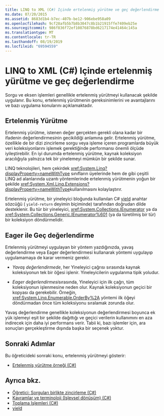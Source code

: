 ```yaml
---
title: LINQ to XML (C#) Içinde ertelenmiş yürütme ve geç değerlendirme
ms.date: 07/20/2015
ms.assetid: 8683d1b4-b7ec-407b-be12-906ebe958a09
ms.openlocfilehash: 9cf28afb5b7b8b3047c8b1b21915ffe7409eb25e
ms.sourcegitcommit: 986f836f72ef10876878bd6217174e41464c145a
ms.translationtype: MT
ms.contentlocale: tr-TR
ms.lasthandoff: 08/19/2019
ms.locfileid: "69594559"
---
```

# <a name="deferred-execution-and-lazy-evaluation-in-linq-to-xml-c"></a>LINQ to XML (C#) Içinde ertelenmiş yürütme ve geç değerlendirme
Sorgu ve eksen işlemleri genellikle ertelenmiş yürütmeyi kullanacak şekilde uygulanır. Bu konu, ertelenmiş yürütmenin gereksinimlerini ve avantajlarını ve bazı uygulama konularını açıklamaktadır.  
  
## <a name="deferred-execution"></a>Ertelenmiş Yürütme  
 Ertelenmiş yürütme, istenen değer gerçekten gerekli olana kadar bir ifadenin değerlendirmesinin gecikildiği anlamına gelir. Ertelenmiş yürütme, özellikle de bir dizi zincirleme sorgu veya işleme içeren programlarda büyük veri koleksiyonlarını işlemek gerektiğinde performansı önemli ölçüde iyileştirebilir. En iyi durumda ertelenmiş yürütme, kaynak koleksiyon aracılığıyla yalnızca tek bir yinelemeyi mümkün bir şekilde sunar.  
  
 LINQ teknolojileri, hem çekirdek <xref:System.Linq?displayProperty=nameWithType> sınıfların üyelerinde hem de gibi çeşitli LINQ ad alanlarında uzantı yöntemlerinde ertelenmiş yürütmenin yoğun bir şekilde <xref:System.Xml.Linq.Extensions?displayProperty=nameWithType>kullanılmasını kolaylaştırır.  
  
 Ertelenmiş yürütme, bir yineleyici bloğunda kullanılan C# [yield](../../../language-reference/keywords/yield.md) anahtar sözcüğü ( `yield-return` deyimin biçiminde) tarafından doğrudan dilde desteklenir. Bu tür bir yineleyici, <xref:System.Collections.IEnumerator> ya da <xref:System.Collections.Generic.IEnumerator%601> (ya da türetilmiş bir tür) bir koleksiyon döndürmelidir.  
  
## <a name="eager-vs-lazy-evaluation"></a>Eager ile Geç değerlendirme  
 Ertelenmiş yürütmeyi uygulayan bir yöntem yazdığınızda, yavaş değerlendirme veya Eager değerlendirmesi kullanarak yöntemi uygulayıp uygulamamaya de karar vermeniz gerekir.  
  
- *Yavaş değerlendirmede*, her Yineleyici çağrısı sırasında kaynak koleksiyonun tek bir öğesi işlenir. Yineleyicilerin uygulanma tipik yoludur.  
  
- *Eager değerlendirmesi*sırasında, Yineleyici için ilk çağrı, tüm koleksiyonun işlenmesine neden olur. Kaynak koleksiyonun geçici bir kopyası da gerekebilir. Örneğin, <xref:System.Linq.Enumerable.OrderBy%2A> yöntemi ilk öğeyi döndürmadan önce tüm koleksiyonu sıralamak zorunda olur.  
  
 Yavaş değerlendirme genellikle koleksiyonun değerlendirmesi boyunca ek yük işlemeyi eşit bir şekilde dağıttığı ve geçici verilerin kullanımını en aza indirecek için daha iyi performans verir. Tabii ki, bazı işlemler için, ara sonuçları gerçekleştirme dışında başka bir seçenek yoktur.  
  
## <a name="next-steps"></a>Sonraki Adımlar  
 Bu öğreticideki sonraki konu, ertelenmiş yürütmeyi gösterir:  
  
- [Ertelenmiş yürütme örneği (C#)](./deferred-execution-example.md)  
  
## <a name="see-also"></a>Ayrıca bkz.

- [Öğretici: Sorguları birlikte zincirleme (C#)](./deferred-execution-and-lazy-evaluation-in-linq-to-xml.md)
- [Kavramlar ve terminoloji (Işlevsel dönüşüm) (C#)](./concepts-and-terminology-functional-transformation.md)
- [Toplama Işlemleri (C#)](./aggregation-operations.md)
- [yield](../../../language-reference/keywords/yield.md)

